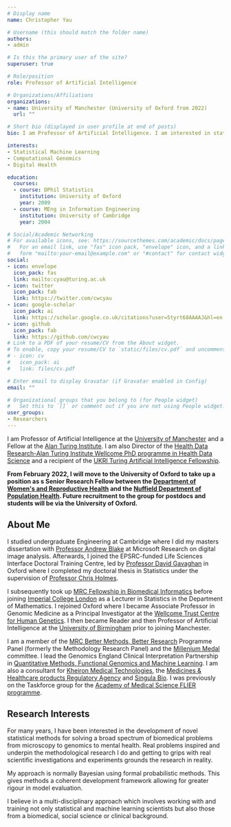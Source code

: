 ```yaml
---
# Display name
name: Christopher Yau

# Username (this should match the folder name)
authors:
- admin

# Is this the primary user of the site?
superuser: true

# Role/position
role: Professor of Artificial Intelligence

# Organizations/Affiliations
organizations:
- name: University of Manchester (University of Oxford from 2022)
  url: ""

# Short bio (displayed in user profile at end of posts)
bio: I am Professor of Artificial Intelligence. I am interested in statistical machine learning and its applications in the biomedical sciences.

interests:
- Statistical Machine Learning
- Computational Genomics
- Digital Health

education:
  courses:
  - course: DPhil Statistics
    institution: University of Oxford
    year: 2009
  - course: MEng in Information Engineering
    institution: University of Cambridge
    year: 2004

# Social/Academic Networking
# For available icons, see: https://sourcethemes.com/academic/docs/page-builder/#icons
#   For an email link, use "fas" icon pack, "envelope" icon, and a link in the
#   form "mailto:your-email@example.com" or "#contact" for contact widget.
social:
- icon: envelope
  icon_pack: fas
  link: mailto:cyau@turing.ac.uk
- icon: twitter
  icon_pack: fab
  link: https://twitter.com/cwcyau
- icon: google-scholar
  icon_pack: ai
  link: https://scholar.google.co.uk/citations?user=5tyrt68AAAAJ&hl=en
- icon: github
  icon_pack: fab
  link: https://github.com/cwcyau
# Link to a PDF of your resume/CV from the About widget.
# To enable, copy your resume/CV to `static/files/cv.pdf` and uncomment the lines below.
# - icon: cv
#   icon_pack: ai
#   link: files/cv.pdf

# Enter email to display Gravatar (if Gravatar enabled in Config)
email: ""

# Organizational groups that you belong to (for People widget)
#   Set this to `[]` or comment out if you are not using People widget.
user_groups:
- Researchers
---
```


I am Professor of Artificial Intelligence at the [University of Manchester](https://www.manchester.ac.uk/) and a Fellow at the [Alan Turing Institute](https://www.turing.ac.uk/people/researchers/christopher-yau). I am also Director of the [Health Data Research-Alan Turing Institute Wellcome PhD programme in Health Data Science](https://www.hdruk.ac.uk/talent-training/hdr-uk-turing-phd-programme-funded-by-the-wellcome-trust/) and a recipient of the [UKRI Turing Artificial Intelligence Fellowship](https://www.ukri.org/news/new-turing-ai-fellows-to-deliver-world-class-ai-research/).

**From February 2022, I will move to the University of Oxford to take up a position as s Senior Research Fellow between the [Department of Women's and Reproductive Health](https://www.wrh.ox.ac.uk/) and the [Nuffield Department of Population Health](https://www.ndph.ox.ac.uk/). Future recruitment to the group for postdocs and students will be via the University of Oxford.**

## About Me

I studied undergraduate Engineering at Cambridge where I did my masters dissertation with [Professor Andrew Blake](https://en.wikipedia.org/wiki/Andrew_Blake_(scientist)) at Microsoft Research on digital image analysis. Afterwards, I joined the EPSRC-funded Life Sciences Interface Doctoral Training Centre, led by [Professor David Gavaghan](https://www.cs.ox.ac.uk/people/david.gavaghan/) in Oxford where I completed my doctoral thesis in Statistics under the supervision of [Professor Chris Holmes](http://www.stats.ox.ac.uk/~cholmes/).

I subsequently took up [MRC Fellowship in Biomedical Informatics](https://gtr.ukri.org/projects?ref=G0701810) before joining [Imperial College London](http://www.ic.ac.uk) as a Lecturer in Statistics in the Department of Mathematics. I rejoined Oxford where I became Associate Professor in Genomic Medicine as a Principal Investigator at the [Wellcome Trust Centre for Human Genetics](http://www.well.ox.ac.uk). I then became Reader and then Professor of Artificial Intelligence at the [University of Birmingham](http://www.birmingham.ac.uk) prior to joining Manchester.

I am a member of the [MRC Better Methods, Better Research](https://mrc.ukri.org/funding/science-areas/methodology-research/) Programme Panel (formerly the Methodology Research Panel) and the [Millenium Medal](https://mrc.ukri.org/successes/awards-recognition/) committee. I lead the Genomics England Clinical Interpretation Partnership in [Quantitative Methods, Functional Genomics and Machine Learning](https://www.genomicsengland.co.uk/portfolio/quantitative-methods-machine-learning-and-functional-genomics-gecip-domain-various-universities/). I am also a consultant for [Kheiron Medical Technologies](https://www.kheironmed.com/), the [Medicines & Healthcare products
Regulatory Agency](https://www.gov.uk/government/organisations/medicines-and-healthcare-products-regulatory-agency) and [Singula Bio](https://singulabio.com/). I was previously on the Taskforce group for the [Academy of Medical Science FLIER programme](https://acmedsci.ac.uk/grants-and-schemes/mentoring-and-other-schemes/FLIER). 

## Research Interests

For many years, I have been interested in the development of novel statistical methods for solving a broad spectrum of biomedical problems from microscopy to genomics to mental health. Real problems inspired and underpin the methodological research I do and getting to grips with real scientific investigations and experiments grounds the research in reality. 

My approach is normally Bayesian using formal probabilistic methods. This gives methods a coherent development framework allowing for greater rigour in model evaluation.

I believe in a multi-disciplinary approach which involves working with and training not only statistical and machine learning scientists but also those from a biomedical, social science or clinical background.  
